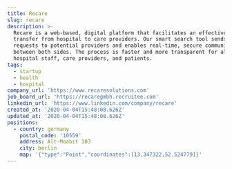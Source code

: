 ```yaml
---
title: Recare
slug: recare
description: >-
  Recare is a web-based, digital platform that facilitates an effective patient
  transfer from hospital to care providers. Our smart search tool sends targeted
  requests to potential providers and enables real-time, secure communication
  between both sides. The process is faster and more transparent for all -
  hospital staff, care providers, and patients.
tags:
  - startup
  - health
  - hospital
company_url: 'https://www.recaresolutions.com'
job_board_url: 'https://recaregmbh.recruitee.com'
linkedin_url: 'https://www.linkedin.com/company/recare'
created_at: '2020-04-04T15:48:08.626Z'
updated_at: '2020-04-04T15:48:08.626Z'
positions:
  - country: germany
    postal_code: '10559'
    address: Alt-Moabit 103
    city: berlin
    map: '{"type":"Point","coordinates":[13.347322,52.524779]}'
---
```

